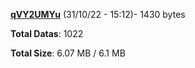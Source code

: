 [**qVY2UMYu**](/data/qVY2UMYu.txt) (31/10/22 - 15:12)- 1430 bytes

**Total Datas**: 1022

**Total Size**: 6.07 MB / 6.1 MB